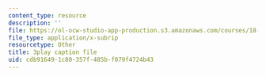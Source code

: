 ```yaml
---
content_type: resource
description: ''
file: https://ol-ocw-studio-app-production.s3.amazonaws.com/courses/18-01sc-single-variable-calculus-fall-2010/cdb916491c80357f485bf079f4724b43_4sTKcvYMNxk.srt
file_type: application/x-subrip
resourcetype: Other
title: 3play caption file
uid: cdb91649-1c80-357f-485b-f079f4724b43
---
```

